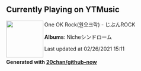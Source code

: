 ## Currently Playing on YTMusic

[<img align="left" width="100" src="https://lh3.googleusercontent.com/NUyaeEKzF2M5SZQRV8LIw8vQ6-wEkrNFXWOd7QwtDRLxJqso_ucLIQjZ_7E8lhShuivsOinVny-8odJk">](https://music.youtube.com/watch?v=7tiYLMFdVHU)

One OK Rock(원오크락) - じぶんROCK

**Albums**: Nicheシンドローム

Last updated at 02/26/2021 15:11

#### Generated with [20chan/github-now](https://github.com/20chan/github-now)


<!--
**20chan/20chan** is a ✨ _special_ ✨ repository because its `README.md` (this file) appears on your GitHub profile.

Here are some ideas to get you started:

- 🔭 I’m currently working on ...
- 🌱 I’m currently learning ...
- 👯 I’m looking to collaborate on ...
- 🤔 I’m looking for help with ...
- 💬 Ask me about ...
- 📫 How to reach me: ...
- 😄 Pronouns: ...
- ⚡ Fun fact: ...
-->
